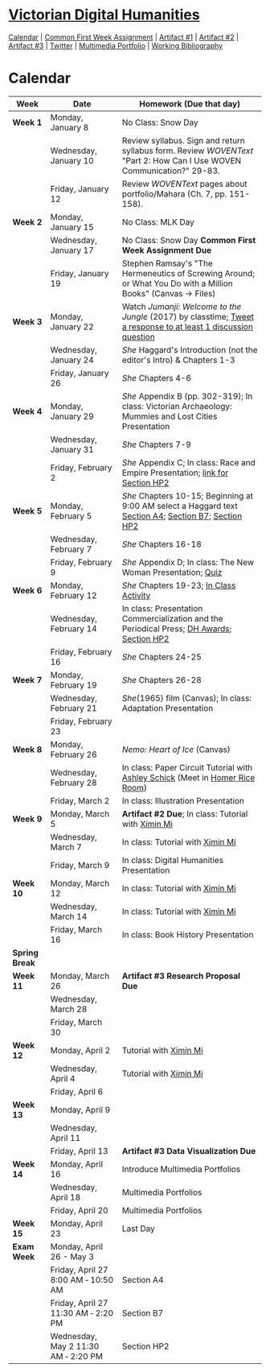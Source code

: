 <link rel="shortcut icon" href="https://kholterhoff.github.io/S18_ENG_1102/favicon.ico" type="image/x-icon">
<link rel="icon" href="https://kholterhoff.github.io/S18_ENG_1102/favicon.ico" type="image/x-icon">

<h1><a href="https://kholterhoff.github.io/S18_ENG_1102/Course_Description">Victorian Digital Humanities</a></h1>

<a href="https://kholterhoff.github.io/S18_ENG_1102/Victorian_Digital_Humanities">Calendar</a>  |  <a href="https://kholterhoff.github.io/S18_ENG_1102/Common_First_Week_Assignment">Common First Week Assignment</a> | <a href="https://kholterhoff.github.io/S18_ENG_1102/Artifact_1">Artifact #1</a> |  <a href="https://kholterhoff.github.io/S18_ENG_1102/Artifact_2">Artifact #2</a> |  <a href="https://kholterhoff.github.io/S18_ENG_1102/Artifact_3">Artifact #3</a> |  <a href="https://kholterhoff.github.io/S18_ENG_1102/Twitter">Twitter</a> | <a href="https://kholterhoff.github.io/S18_ENG_1102/Multimedia_Portfolio">Multimedia Portfolio</a> | <a href="https://kholterhoff.github.io/S18_ENG_1102/Bibliography">Working Bibliography</a>

<h1>Calendar</h1>

|Week|Date| Homework (Due that day)|
|----|--------------|----------------------------------------------|
|**Week 1**|Monday, January 8 | No Class: Snow Day |
||Wednesday, January 10 |  Review syllabus. Sign and return syllabus form. Review _WOVENText_ "Part 2: How Can I Use WOVEN Communication?" 29-83. |
||Friday, January 12 | Review _WOVENText_ pages about portfolio/Mahara (Ch. 7, pp. 151-158). |
|**Week 2**|Monday, January 15 | No Class: MLK Day |
||Wednesday, January 17 | No Class: Snow Day **Common First Week Assignment Due**|
||Friday, January 19 | Stephen Ramsay's "The Hermeneutics of Screwing Around; or What You Do with a Million Books" (Canvas -> Files) |
|**Week 3**|Monday, January 22	 | Watch _Jumanji: Welcome to the Jungle_ (2017) by classtime; <a href="https://kholterhoff.github.io/S18_ENG_1102/Jumanji">Tweet a response to at least 1 discussion question</a> |
||Wednesday, January 24 | _She_ Haggard's Introduction (not the editor's Intro) & Chapters 1-3 |
||Friday, January 26 | _She_ Chapters 4-6 |
|**Week 4**|Monday, January 29 | _She_ Appendix B (pp. 302-319); In class: Victorian Archaeology: Mummies and Lost Cities Presentation |
||Wednesday, January 31 | _She_ Chapters 7-9  |
||Friday, February 2 | _She_ Appendix C; In class: Race and Empire Presentation; <a href="https://docs.google.com/forms/d/e/1FAIpQLSdVyAageVGNwLActo14fjDhJY4wpeVSdF0DdpfgOK8L3RLzFw/viewform?c=0&w=1&usp=mail_form_link">link for Section HP2</a> |
|**Week 5**|Monday, February 5 | _She_  Chapters 10-15;  Beginning at 9:00 AM select a Haggard text <a href="https://docs.google.com/spreadsheets/d/1NXUeytqczWhs0lQlDKndy1pAug2vs9LjlJh-gmakV0Y/edit?usp=sharing">Section A4</a>; <a href="https://docs.google.com/spreadsheets/d/1HkA2nY2ijlp7B2mIeJCScwm9X0qA4dWhGqivKELOWKo/edit?usp=sharing">Section B7</a>; <a href="https://docs.google.com/spreadsheets/d/1UwvK36zROo6qmU6_k_VjLcR1yyEgOMcOejwDSKNRmfc/edit?usp=sharing">Section HP2</a>  |
||Wednesday, February 7 | _She_ Chapters 16-18  |
||Friday, February 9 | _She_ Appendix D; In class: The New Woman Presentation; <a href="https://kholterhoff.github.io/S18_ENG_1102/Quiz">Quiz</a> | 
|**Week 6**|Monday, February 12 | _She_ Chapters 19-23; <a href="https://docs.google.com/spreadsheets/d/1KzAwd8QeZi_unER4XpdmdLEURGsPcITSOjmKQY0KoTg/edit?usp=sharing">In Class Activity</a> |
||Wednesday, February 14 | In class: Presentation Commercialization and the Periodical Press; <a href="https://docs.google.com/forms/d/e/1FAIpQLSfXqc_NNTKKeDULYabEeEIqXCMX-AF5fc7W6NsuOjiAif8vrw/viewform">DH Awards</a>; <a href="https://goo.gl/forms/kyVHNYcI3oPwuVb62">Section HP2</a>  |
||Friday, February 16 | _She_ Chapters 24-25 |
|**Week 7**|Monday, February 19 | _She_ Chapters 26-28 |
||Wednesday, February 21 | _She_(1965) film (Canvas); In class: Adaptation Presentation | 
||Friday, February 23 |  |
|**Week 8**|Monday, February 26	| _Nemo: Heart of Ice_ (Canvas) |
||Wednesday, February 28 | In class: Paper Circuit Tutorial with <a href="https://www.ashleylschick.com/">Ashley Schick</a> (Meet in <a href="https://multimediagt.wordpress.com/">Homer Rice Room</a>) |
||Friday, March 2 | In class: Illustration Presentation |
|**Week 9**|Monday, March 5 | **Artifact #2 Due**; In class: Tutorial with <a href="http://libguides.gatech.edu/prf.php?account_id=139382">Ximin Mi</a> |
||Wednesday, March 7 | In class: Tutorial with <a href="http://libguides.gatech.edu/prf.php?account_id=139382">Ximin Mi</a> | 
||Friday, March 9 | In class: Digital Humanities Presentation |
|**Week 10**|Monday, March 12 | In class: Tutorial with <a href="http://libguides.gatech.edu/prf.php?account_id=139382">Ximin Mi</a> |
||Wednesday, March 14 | In class: Tutorial with <a href="http://libguides.gatech.edu/prf.php?account_id=139382">Ximin Mi</a> | 
||Friday, March 16 | In class: Book History Presentation |
|**Spring Break**| | |
|**Week 11**|Monday, March 26 | **Artifact #3 Research Proposal Due** |
||Wednesday, March 28 | | 
||Friday, March 30	 |	|
|**Week 12**|Monday, April 2 | Tutorial with <a href="http://libguides.gatech.edu/prf.php?account_id=139382">Ximin Mi</a> |
||Wednesday, April 4 | Tutorial with <a href="http://libguides.gatech.edu/prf.php?account_id=139382">Ximin Mi</a> | 
||Friday, April 6 |  |
|**Week 13**|Monday, April 9 |  |
||Wednesday, April 11 |	|
||Friday, April 13 |	**Artifact #3 Data Visualization Due** |
|**Week 14**|Monday, April 16	 | Introduce Multimedia Portfolios|
||Wednesday, April 18 | Multimedia Portfolios| 
||Friday, April 20 | Multimedia Portfolios|
|**Week 15**|Monday, April 23 | Last Day |
|**Exam Week**|Monday, April 26 - May 3| |
||Friday, April 27 8:00 AM ‐ 10:50 AM| Section A4 |
||Friday, April 27 11:30 AM ‐ 2:20 PM| Section B7 |
||Wednesday, May 2 11:30 AM ‐ 2:20 PM| Section HP2 |
